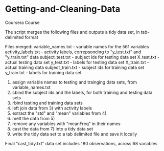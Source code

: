 Getting-and-Cleaning-Data
=========================

Coursera Course

The script merges the following files and outputs a tidy data set, in tab-delimited format

Files merged:
variable_names.txt - variable names for the 561 variables
activity_labels.txt - activity labels, correpsonding to "y_test.txt" and "y_train.txt" data
subject_test.txt - subject ids for testing data set
X_test.txt - actual testing data set
y_test.txt - labels for testing data set
X_train.txt - actual training data
subject_train.txt - subject ids for training data set
y_train.txt - labels for training data set

1) assign variable names to testing and trainging data sets, from variable_names.txt
2) cbind the subject ids and the labels, for both training and testing data sets
3) rbind testing and training data sets
4) left join data from 3) with activity labels
5) extract the "std" and "mean" variables from 4)
6) melt the data from 5)
7) remove any variables with "meanFreq" in their names
8) cast the data from 7) into a tidy data set
9) write the tidy data set to a tab delimited file and save it locally

Final "cast_tidy.txt" data set includes 180 observations, across 68 variables
